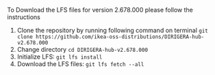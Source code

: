 To Download the LFS files for version 2.678.000 please follow the instructions

1. Clone the repository by running following command on terminal `git clone https://github.com/ikea-oss-distributions/DIRIGERA-hub-v2.678.000`
2. Change directory `cd DIRIGERA-hub-v2.678.000`
3. Initialize LFS: `git lfs install`
4. Download the LFS files: `git lfs fetch --all`
